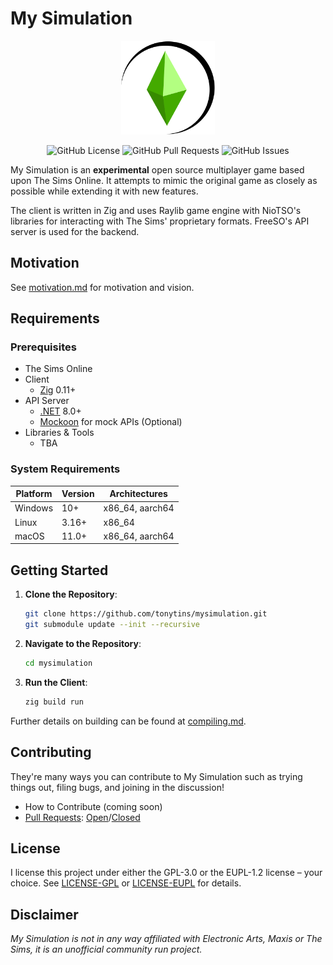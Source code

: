 # My Simulation

<p align="center">
<img title="" src="resources/logo.png" width="150" alt=""">
</p>
<p align="center">
<img alt="GitHub License" src="https://img.shields.io/github/license/tonytins/mysimulation"> <img alt="GitHub Pull Requests" src="https://img.shields.io/github/issues-pr/tonytins/mysimulation"> <img alt="GitHub Issues" src="https://img.shields.io/github/issues/tonytins/mysimulation">

</p>

My Simulation is an **experimental** open source multiplayer game based upon The Sims Online. It attempts to mimic the original game as closely as possible while extending it with new features.

The client is written in Zig and uses Raylib game engine with NioTSO's libraries for interacting with The Sims' proprietary formats. FreeSO's API server is used for the backend.

## Motivation

See [motivation.md](./docs/motivation.md) for motivation and vision.

## Requirements

### Prerequisites

- The Sims Online
- Client
  - [Zig](https://ziglang.org/) 0.11+
- API Server
  - [.NET](https://dotnet.microsoft.com/en-us/) 8.0+
  - [Mockoon](https://mockoon.com/) for mock APIs (Optional)
- Libraries & Tools
  - TBA

### System Requirements

| Platform | Version | Architectures   |
| -------- | ------- | --------------- |
| Windows  | 10+     | x86_64, aarch64 |
| Linux    | 3.16+   | x86_64          |
| macOS    | 11.0+   | x86_64, aarch64 |

## Getting Started

1. **Clone the Repository**:

   ```bash
   git clone https://github.com/tonytins/mysimulation.git
   git submodule update --init --recursive
   ```

2. **Navigate to the Repository**:

   ```bash
   cd mysimulation
   ```

3. **Run the Client**:

   ```bash
   zig build run
   ```

Further details on building can be found at [compiling.md](./docs/compiling.md).

## Contributing

They're many ways you can contribute to My Simulation such as trying things out, filing bugs, and joining in the discussion!

- How to Contribute (coming soon)
- [Pull Requests](<[https://github.com/tonytins/mysimulatione/pulls](https://github.com/tonytins/mysimulation/pulls)>): [Open](https://github.com/tonytins/mysimulation/pulls)/[Closed](https://github.com/tonytins/mysimulation/pulls?q=is%3Apr+is%3Aclosed)

## License

I license this project under either the GPL-3.0 or the EUPL-1.2 license – your choice. See [LICENSE-GPL](LICENSE-GPL) or [LICENSE-EUPL](LICENSE-EUPL) for details.

## Disclaimer

*My Simulation is not in any way affiliated with Electronic Arts, Maxis or The Sims, it is an unofficial community run project.*
